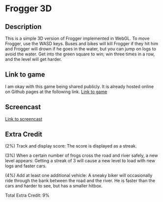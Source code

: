 # Frogger 3D

## Description

This is a simple 3D version of Frogger implemented in WebGL. To move Frogger, use the WASD keys. Buses and
bikes will kill Frogger if they hit him and Frogger will drown if he goes in the water, but you can jump on logs
to avoid the water. Get into the green square to win; win three times in a row, and the level will get harder.

## Link to game

I am okay with this game being shared publicly. It is already hosted online on Github pages at the following link.
[Link to game](https://bdbehrho.github.io)

## Screencast

[Link to screencast](https://goo.gl/photos/diPVjYnxdRAQHrj86)

## Extra Credit

(2%) Track and display score:
The score is displayed as a streak.

(3%) When a certain number of frogs cross the road and river safely, a new level appears:
Getting a streak of 3 will cause a new level to load with new logs and faster cars.

(4%) Add at least one additional vehicle:
A sneaky biker will occasionally ride through the bank between the road and the river. He is faster than
the cars and harder to see, but has a smaller hitbox.

Total Extra Credit: 9%
